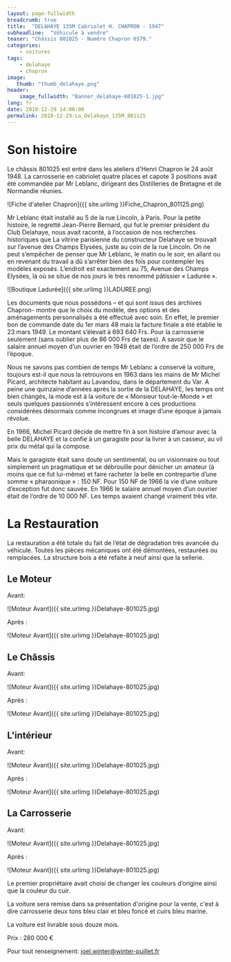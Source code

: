 ```yaml
---
layout: page-fullwidth
breadcrumb: true
title:  "DELAHAYE 135M Cabriolet H. CHAPRON - 1947"
subheadline:  "Véhicule à vendre"
teaser: "Châssis 801025 - Numéro Chapron 6579."
categories:
    - voitures
tags:
    - delahaye
    - chapron
image:
   thumb: "thumb_delahaye.png"
header:
    image_fullwidth: "Banner_delahaye-801025-1.jpg"
lang: fr
date: 2018-12-29 14:00:00
permalink: 2018-12-29-La_Delahaye_135M_801125
---
```

# Son histoire

Le châssis 801025 est entré dans les ateliers d'Henri Chapron le 24 août 1948. La carrosserie en cabriolet quatre places et capote 3 positions avait été commandée par Mr Leblanc, dirigeant des Distilleries de Bretagne et de Normandie réunies.

![Fiche d'atelier Chapron]({{ site.urlimg }}Fiche_Chapron_801125.png)

Mr Leblanc était installé au 5 de la rue Lincoln, à Paris. Pour la petite histoire, le regretté Jean-Pierre Bernard, qui fut le premier président du Club Delahaye, nous avait raconté, à l’occasion de nos recherches historiques  que La vitrine parisienne du constructeur Delahaye se trouvait sur l’avenue des Champs Elysées, juste au coin de la rue Lincoln. On ne peut s’empêcher de penser que Mr Leblanc, le matin ou le soir, en allant ou en revenant du travail a dû s’arrêter bien des fois pour contempler les modèles exposés. L’endroit est exactement au 75, Avenue des Champs Elysées, là où se situe de nos jours le très renommé pâtissier « Ladurée ».

![Boutique Ladurée]({{ site.urlimg }}LADUREE.png) 

Les documents que nous possédons – et qui sont issus des archives Chapron- montre que le choix du modèle, des options et des aménagements personnalisés a été effectué avec soin. En effet, le premier bon de commande date du 1er mars 48 mais la facture finale a été établie le 23 mars 1949. Le montant s’élevait à 693 640 Frs. Pour la carrosserie seulement (sans oublier plus de 86 000 Frs de taxes). A savoir que le salaire annuel moyen d’un ouvrier en 1949 était de l’ordre de 250 000 Frs de l’époque.

Nous ne savons pas combien de temps Mr Leblanc a conservé la voiture, toujours est-il que nous la retrouvons en 1963 dans les mains de Mr Michel Picard, architecte habitant au Lavandou, dans le département du Var. 
A peine une quinzaine d’années après la sortie de la DELAHAYE, les temps ont bien changés, la mode est à la voiture de « Monsieur tout-le-Monde » et seuls quelques passionnés s’intéressent encore à ces productions considérées désormais comme incongrues et image d’une époque à jamais révolue.

En 1966, Michel Picard décide de mettre fin à son histoire d’amour avec la belle DELAHAYE et la confie à un garagiste pour la livrer à un casseur, au vil prix du métal qui la compose. 

Mais le garagiste était sans doute un sentimental, ou un visionnaire ou tout simplement un pragmatique et se débrouille pour dénicher un amateur (à moins que ce fut lui-même) et faire racheter la belle en contrepartie d’une somme « pharaonique » : 150 NF. Pour 150 NF de 1966 la vie d’une voiture d’exception fut donc sauvée. En 1966 le salaire annuel moyen d’un ouvrier était de l’ordre de 10 000 NF. Les temps avaient changé vraiment très vite.

# La Restauration

La restauration a été totale du fait de l’état de dégradation très avancée du véhicule. Toutes les pièces mécaniques ont été démontées, restaurées ou remplacées. La structure bois a été refaite à neuf ainsi que la sellerie.

## Le Moteur

 Avant:

![Moteur Avant]({{ site.urlimg }}Delahaye-801025.jpg)

 Après :
 
 ![Moteur Avant]({{ site.urlimg }}Delahaye-801025.jpg)
 
## Le Châssis

 Avant:

![Moteur Avant]({{ site.urlimg }}Delahaye-801025.jpg)

 Après :
 
 ![Moteur Avant]({{ site.urlimg }}Delahaye-801025.jpg)

## L'intérieur

 Avant:

![Moteur Avant]({{ site.urlimg }}Delahaye-801025.jpg)

 Après :
 
 ![Moteur Avant]({{ site.urlimg }}Delahaye-801025.jpg)
 
## La Carrosserie

 Avant:

![Moteur Avant]({{ site.urlimg }}Delahaye-801025.jpg)

 Après :
 
 ![Moteur Avant]({{ site.urlimg }}Delahaye-801025.jpg)
 
Le premier propriétaire avait choisi de changer les couleurs d’origine ainsi que la couleur du cuir.

La voiture sera remise dans sa présentation d'origine pour la vente, c'est à dire carrosserie deux tons bleu clair et bleu foncé et cuirs bleu marine.

La voiture est livrable sous douze mois.

Prix : 280 000 €

Pour tout renseignement: joel.winter@winter-puillet.fr







 


